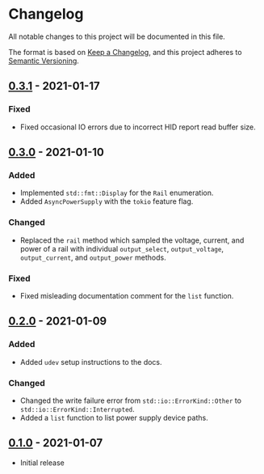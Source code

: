 # Changelog
All notable changes to this project will be documented in this file.

The format is based on [Keep a Changelog](https://keepachangelog.com/en/1.0.0/),
and this project adheres to [Semantic Versioning](https://semver.org/spec/v2.0.0.html).

## [0.3.1] - 2021-01-17
### Fixed
- Fixed occasional IO errors due to incorrect HID report read buffer size.

## [0.3.0] - 2021-01-10
### Added
- Implemented `std::fmt::Display` for the `Rail` enumeration.
- Added `AsyncPowerSupply` with the `tokio` feature flag.

### Changed
- Replaced the `rail` method which sampled the voltage, current, and power of a
  rail with individual `output_select`, `output_voltage`, `output_current`, and
  `output_power` methods.

### Fixed
- Fixed misleading documentation comment for the `list` function.

## [0.2.0] - 2021-01-09
### Added
- Added `udev` setup instructions to the docs.

### Changed
- Changed the write failure error from `std::io::ErrorKind::Other` to
  `std::io::ErrorKind::Interrupted`.
- Added a `list` function to list power supply device paths.

## [0.1.0] - 2021-01-07
- Initial release

[Unreleased]: https://github.com/newAM/corsairmi-rs/compare/v0.3.1...HEAD
[0.3.1]: https://github.com/newAM/corsairmi-rs/compare/v0.3.0...v0.3.1
[0.3.0]: https://github.com/newAM/corsairmi-rs/compare/v0.2.0...v0.3.0
[0.2.0]: https://github.com/newAM/corsairmi-rs/compare/v0.1.0...v0.2.0
[0.1.0]: https://github.com/newAM/corsairmi-rs/releases/tag/v0.1.0
